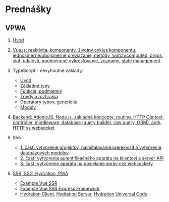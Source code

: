 # Prednášky

## VPWA

1. [Úvod](zdroje/1p-uvod.pdf)

2. [Vue.js: reaktivita, komponenty, životný cyklus komponentu, jednosmerné/obojsmerné previazanie, metódy, watch/computed, props, slot, udalosti, podmienené vykresľovanie, zoznamy, state management](zdroje/2p-vuejs.pdf)

3. TypeScript - nevyhnutné základy:
    * [Úvod](zdroje/3p-ts-01-intro.pdf)
    * [Základné typy](zdroje/3p-ts-02-basic-types.pdf)  
    * [Funkcie, podmienky](zdroje/3p-ts-03-functions-conditions.pdf)  
    * [Triedy a rozhrania](zdroje/4p-ts-04-classes-interfaces.pdf)
    * [Operátory typov, genericita](zdroje/4p-ts-05-type-operators-generics.pdf)
    * [Moduly](zdroje/4p-ts-06-moduls.pdf)

4. [Backend: AdonisJS, Node.js, základné koncepty: routing, HTTP Context, controller, middleware, database (query builder, raw query, ORM), auth, HTTP vs websocket](zdroje/5p-be-adonisjs.pdf)

3. Slek
    * [1. časť: vytvorenie projektov, nainštalovanie prerekvizít a vytvorenie databázových modelov](slek/part1/readme.md)
    * [2. časť: vytvorenie autentifikačného aparátu na klientovi a server API](slek/part2/readme.md)
    * [3. časť: vytvorenie aparátu na posielanie správ cez websockety](slek/part3/readme.md)

4. [SSR, SSG, Hydration, PWA](zdroje/06-pwa-ssr.pdf)
    * [Example Vue SSR](zdroje/example-vue-ssr.js)
    * [Example Vue SSR Express Framework](zdroje/server-express.js)
    * [Hydration Client](zdroje/hydration/client-hydration.js), [Hydration Server](zdroje/hydration/server-hydration.js), [Hydration Universal Code](zdroje/hydration/app-hydration.js) 